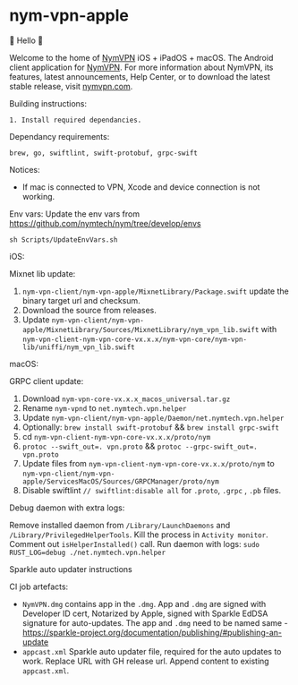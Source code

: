 # nym-vpn-apple

👋 Hello 👋

Welcome to the home of [NymVPN](https://nymvpn.com/en) iOS + iPadOS + macOS. The Android client application for [NymVPN](https://nymvpn.com/en). For more information about NymVPN, its features, latest announcements, Help Center, or to download the latest stable release, visit [nymvpn.com](https://nymvpn.com/en).


Building instructions: 
```
1. Install required dependancies.
```

Dependancy requirements:
```
brew, go, swiftlint, swift-protobuf, grpc-swift
```

Notices:
- If mac is connected to VPN, Xcode and device connection is not working.

Env vars:
Update the env vars from https://github.com/nymtech/nym/tree/develop/envs
```
sh Scripts/UpdateEnvVars.sh
```

iOS:

Mixnet lib update:

1. `nym-vpn-client/nym-vpn-apple/MixnetLibrary/Package.swift` update the binary target url and checksum.
2. Download the source from releases. 
3. Update `nym-vpn-client/nym-vpn-apple/MixnetLibrary/Sources/MixnetLibrary/nym_vpn_lib.swift` with `nym-vpn-client-nym-vpn-core-vx.x.x/nym-vpn-core/nym-vpn-lib/uniffi/nym_vpn_lib.swift`  

macOS:

GRPC client update:
1. Download `nym-vpn-core-vx.x.x_macos_universal.tar.gz`
2. Rename `nym-vpnd` to `net.nymtech.vpn.helper`
3. Update `nym-vpn-client/nym-vpn-apple/Daemon/net.nymtech.vpn.helper`
4. Optionally: `brew install swift-protobuf` && `brew install grpc-swift`
5. cd `nym-vpn-client-nym-vpn-core-vx.x.x/proto/nym`
6. `protoc --swift_out=. vpn.proto` && `protoc --grpc-swift_out=. vpn.proto`
7. Update files from `nym-vpn-client-nym-vpn-core-vx.x.x/proto/nym` to `nym-vpn-client/nym-vpn-apple/ServicesMacOS/Sources/GRPCManager/proto/nym`
8. Disable swiftlint `// swiftlint:disable all` for `.proto`, `.grpc` , `.pb` files.

Debug daemon with extra logs:

Remove installed daemon from `/Library/LaunchDaemons` and `/Library/PrivilegedHelperTools`. Kill the process in `Activity monitor`. Comment out `isHelperInstalled()` call. 
Run daemon with logs: 
`sudo RUST_LOG=debug ./net.nymtech.vpn.helper` 

Sparkle auto updater instructions

CI job artefacts:
- `NymVPN.dmg` contains app in the `.dmg`. App and `.dmg` are signed with Developer ID cert, Notarized by Apple, signed with Sparkle EdDSA signature for auto-updates. The app and `.dmg` need to be named same - https://sparkle-project.org/documentation/publishing/#publishing-an-update
- `appcast.xml` Sparkle auto updater file, required for the auto updates to work. Replace URL with GH release url. Append content to existing `appcast.xml`.
